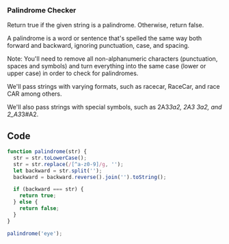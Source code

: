 ###  Palindrome Checker

Return true if the given string is a palindrome. Otherwise, return false.

A palindrome is a word or sentence that's spelled the same way both forward and backward, ignoring punctuation, case, and spacing.

 Note: You'll need to remove all non-alphanumeric characters (punctuation, spaces and symbols) and turn everything into the same case (lower or upper case) in order to check for palindromes.

We'll pass strings with varying formats, such as racecar, RaceCar, and race CAR among others.

We'll also pass strings with special symbols, such as 2A3*3a2, 2A3 3a2, and 2_A3*3#A2.

## Code

```javascript
function palindrome(str) {
  str = str.toLowerCase();
  str = str.replace(/[^a-z0-9]/g, '');
  let backward = str.split('');
  backward = backward.reverse().join('').toString();

  if (backward === str) {
    return true;
  } else {
    return false;
  }
}

palindrome('eye');
```

